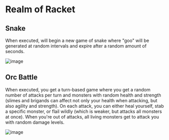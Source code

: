 # Realm of Racket

## Snake

When executed, will begin a new game of snake where "goo" will be generated at random intervals and expire after a random amount of seconds.

![image](https://user-images.githubusercontent.com/82133/48666401-0f236180-ea8f-11e8-86cf-32555695b5d0.png)

## Orc Battle

When executed, you get a turn-based game where you get a random number of attacks per turn and monsters with random health and strength (slimes and brigands can affect not only your health when attacking, but also agility and strength). On each attack, you can either heal yourself, stab a specific monster, or flail wildly (which is weaker, but attacks all monsters at once). When you're out of attacks, all living monsters get to attack you with random damage levels.

![image](https://user-images.githubusercontent.com/82133/48918592-81af8b00-ee5b-11e8-81c1-a7959a1ae6ae.png)



